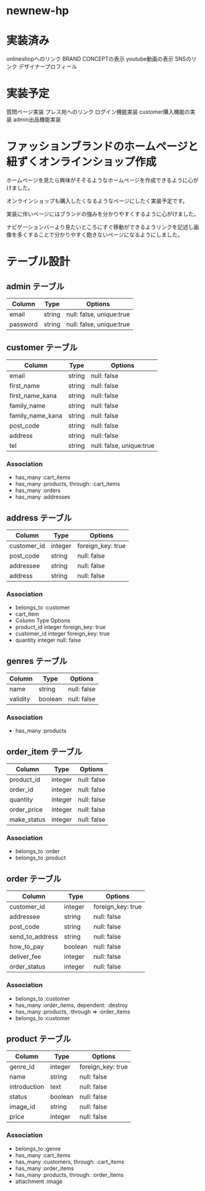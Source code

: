 # newnew-hp

# 実装済み
onlineshopへのリンク
BRAND CONCEPTの表示
youtube動画の表示
SNSのリンク
デザイナープロフィール

# 実装予定
質問ページ実装
プレス宛へのリンク
ログイン機能実装
customer購入機能の実装
admin出品機能実装

# ファッションブランドのホームページと紐ずくオンラインショップ作成
ホームページを見たら興味がそそるようなホームページを作成できるように心がけました。

オンラインショップも購入したくなるようなページにしたく実装予定です。

実装に伴いページにはブランドの強みを分かりやすくするように心がけました。

ナビゲーションバーより見たいところにすぐ移動ができるようリンクを記述し画像を多くすることで分かりやすく飽きないページになるようにしました。

# テーブル設計

## admin テーブル

| Column   | Type   | Options                  |
| -------- | ------ | ------------------------ |
| email    |string  | null: false, unique:true |
| password | string | null: false, unique:true |

## customer テーブル

| Column           | Type   | Options                 |
| ---------------- | ------ | ----------------------- |
| email            | string | null: false             |
| first_name       | string | null: false             |
| first_name_kana  | string | null: false             |
| family_name      | string | null: false             |
| family_name_kana | string | null: false             |
| post_code        | string | null: false             |
| address          | string | null: false             |
| tel              | string |null: false, unique:true |

### Association

- has_many :cart_items
- has_many :products, through: :cart_items
- has_many :orders
- has_many :addresses

## address テーブル

| Column      | Type    | Options           |
| ----------- | ------- | ----------------- |
| customer_id | integer | foreign_key: true |
| post_code   | string  | null: false       |
| addressee   | string  | null: false       |
| address     | string  | null: false       |

### Association

- belongs_to :customer
- cart_item
- Column	Type	Options
- product_id	integer	foreign_key: true
- customer_id	integer	foreign_key: true
- quantity	integer	null: false

## genres テーブル

| Column   | Type    | Options     |
| -------- | ------- | ----------- |
| name     | string  | null: false |
| validity | boolean | null: false |

### Association

- has_many :products

## order_item テーブル

| Column      | Type    | Options     |
| ----------- | ------- | ----------- |
| product_id  | integer | null: false |
| order_id    | integer | null: false |
| quantity    | integer | null: false |
| order_price | integer | null: false |
| make_status | integer | null: false |

### Association

- belongs_to :order
- belongs_to :product

## order テーブル

| Column          | Type    | Options           |
| --------------- | ------- | ----------------- |
| customer_id     | integer | foreign_key: true |
| addressee       | string  | null: false       |
| post_code       | string  | null: false       |
| send_to_address | string  | null: false       |
| how_to_pay      | boolean | null: false       |
| deliver_fee     | integer | null: false       |
| order_status    | integer | null: false       |

### Association

- belongs_to :customer
- has_many :order_items, dependent: :destroy
- has_many :products, :through => :order_items
- belongs_to :customer


## product テーブル

| Column       | Type    | Options           |
| ------------ | ------- | ----------------- |
| genre_id     | integer | foreign_key: true |
| name         | string  | null: false       |
| introduction | text    | null: false       |
| status       | boolean | null: false       |
| image_id     | string  | null: false       |
| price        | integer | null: false       |

### Association

- belongs_to :genre
- has_many :cart_items
- has_many :customers, through: :cart_items
- has_many :order_items
- has_many :products, through: :order_items
- attachment :image

